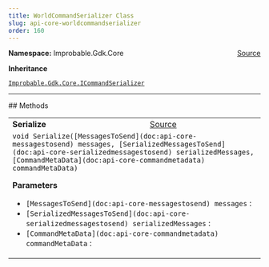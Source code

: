 ```yaml
---
title: WorldCommandSerializer Class
slug: api-core-worldcommandserializer
order: 160
---
```


<p><b>Namespace:</b> Improbable.Gdk.Core<span style="float: right"><a href="https://www.github.com/spatialos/gdk-for-unity/blob/0.3.3/workers/unity/Packages/io.improbable.gdk.core/Worker/WorldCommandSerializer.cs/#L5">Source</a></span></p>



</p>
<p><b>Inheritance</b></p>

<code>[Improbable.Gdk.Core.ICommandSerializer](doc:api-core-icommandserializer)</code>











</p>
<hr style="width:100%; border-top-color:#d8d8d8" />
## Methods


</p>


<table class="io-api-doc">    <tr>        <td class="io-api-doc-name"><a id="serialize-messagestosend-serializedmessagestosend-commandmetadata"></a><b>Serialize</b></td>        <td class="io-api-doc-source"><a href="https://www.github.com/spatialos/gdk-for-unity/blob/0.3.3/workers/unity/Packages/io.improbable.gdk.core/Worker/WorldCommandSerializer.cs/#L7">Source</a></td>    </tr>    <tr>        <td class="io-api-doc-content" colspan="2"><code>void Serialize([MessagesToSend](doc:api-core-messagestosend) messages, [SerializedMessagesToSend](doc:api-core-serializedmessagestosend) serializedMessages, [CommandMetaData](doc:api-core-commandmetadata) commandMetaData)</code></p></p><b>Parameters</b><ul><li><code>[MessagesToSend](doc:api-core-messagestosend) messages</code> : </li><li><code>[SerializedMessagesToSend](doc:api-core-serializedmessagestosend) serializedMessages</code> : </li><li><code>[CommandMetaData](doc:api-core-commandmetadata) commandMetaData</code> : </li></ul></td>    </tr></table>



